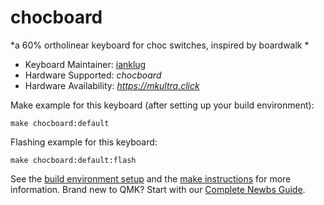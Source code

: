 # chocboard

*a 60% ortholinear keyboard for choc switches, inspired by boardwalk *

* Keyboard Maintainer: [ianklug](https://github.com/ianklug)
* Hardware Supported: *chocboard*
* Hardware Availability: *https://mkultra.click*

Make example for this keyboard (after setting up your build environment):

    make chocboard:default

Flashing example for this keyboard:

    make chocboard:default:flash

See the [build environment setup](https://docs.qmk.fm/#/getting_started_build_tools) and the [make instructions](https://docs.qmk.fm/#/getting_started_make_guide) for more information. Brand new to QMK? Start with our [Complete Newbs Guide](https://docs.qmk.fm/#/newbs).
